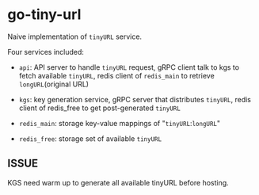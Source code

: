 # go-tiny-url

Naive implementation of `tinyURL` service.

Four services included:

* `api`: API server to handle `tinyURL` request, gRPC client talk to kgs to fetch available `tinyURL`, redis client of `redis_main` to retrieve `longURL`(original URL)

* `kgs`: key generation service, gRPC server that distributes `tinyURL`, redis client of redis_free to get post-generated `tinyURL`

* `redis_main`: storage key-value mappings of "`tinyURL`:`longURL`"

* `redis_free`: storage set of available `tinyURL`

## ISSUE
KGS need warm up to generate all available tinyURL before hosting.
